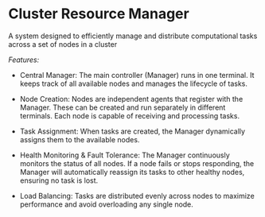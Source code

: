 # Cluster Resource Manager

 A system designed to efficiently manage and distribute computational tasks across a set of nodes in a cluster

*Features:*

- Central Manager:
  The main controller (Manager) runs in one terminal. It keeps track of all available nodes and manages the lifecycle of tasks.

- Node Creation:
  Nodes are independent agents that register with the Manager. These can be created and run separately in different terminals. Each node is capable of receiving and processing tasks.

- Task Assignment:
  When tasks are created, the Manager dynamically assigns them to the available nodes.

- Health Monitoring & Fault Tolerance:
  The Manager continuously monitors the status of all nodes. If a node fails or stops responding, the Manager will automatically reassign its tasks to other healthy nodes, ensuring no task is lost.

- Load Balancing:
  Tasks are distributed evenly across nodes to maximize performance and avoid overloading any single node.

